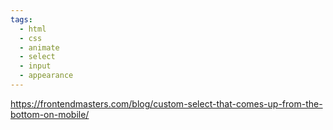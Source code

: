 ```yaml
---
tags:
  - html
  - css
  - animate
  - select
  - input
  - appearance
---
```

https://frontendmasters.com/blog/custom-select-that-comes-up-from-the-bottom-on-mobile/